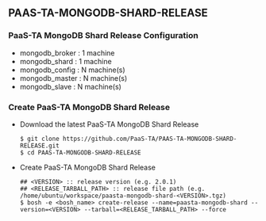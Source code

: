 ## PAAS-TA-MONGODB-SHARD-RELEASE  

### PaaS-TA MongoDB Shard Release Configuration   
  - mongodb_broker : 1 machine  
  - mongodb_shard : 1 machine  
  - mongodb_config : N machine(s)  
  - mongodb_master : N machine(s)  
  - mongodb_slave : N machine(s)  

### Create PaaS-TA MongoDB Shard Release  
  - Download the latest PaaS-TA MongoDB Shard Release  
    ```  
    $ git clone https://github.com/PaaS-TA/PAAS-TA-MONGODB-SHARD-RELEASE.git  
    $ cd PAAS-TA-MONGODB-SHARD-RELEASE  
    ```  
  - Create PaaS-TA MongoDB Shard Release  
    ```  
    ## <VERSION> :: release version (e.g. 2.0.1)
    ## <RELEASE_TARBALL_PATH> :: release file path (e.g. /home/ubuntu/workspace/paasta-mongodb-shard-<VERSION>.tgz)
    $ bosh -e <bosh_name> create-release --name=paasta-mongodb-shard --version=<VERSION> --tarball=<RELEASE_TARBALL_PATH> --force

    ```   
